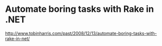 <!--
id: 219576452
link: http://kevinisom.info/post/219576452/automate-boring-tasks-with-rake-in-net
slug: automate-boring-tasks-with-rake-in-net
date: Thu Oct 22 2009 15:00:35 GMT+1300 (NZDT)
raw: {"blog_name":"kevinisom","id":219576452,"post_url":"http://kevinisom.info/post/219576452/automate-boring-tasks-with-rake-in-net","slug":"automate-boring-tasks-with-rake-in-net","type":"link","date":"2009-10-22 02:00:35 GMT","timestamp":1256176835,"state":"published","format":"html","reblog_key":"rNtL4pYe","tags":[],"short_url":"http://tmblr.co/Zw68YyD5dY4","highlighted":[],"feed_item":"http://www.tobinharris.com/past/2008/12/13/automate-boring-tasks-with-rake-in-net/","from_feed_id":"650234","note_count":0,"title":"Automate boring tasks with Rake in .NET","url":"http://www.tobinharris.com/past/2008/12/13/automate-boring-tasks-with-rake-in-net/","description":""}
publish: 2009-10-022
tags: 
title: Automate boring tasks with Rake in .NET
-->


Automate boring tasks with Rake in .NET
=======================================

<http://www.tobinharris.com/past/2008/12/13/automate-boring-tasks-with-rake-in-net/>

